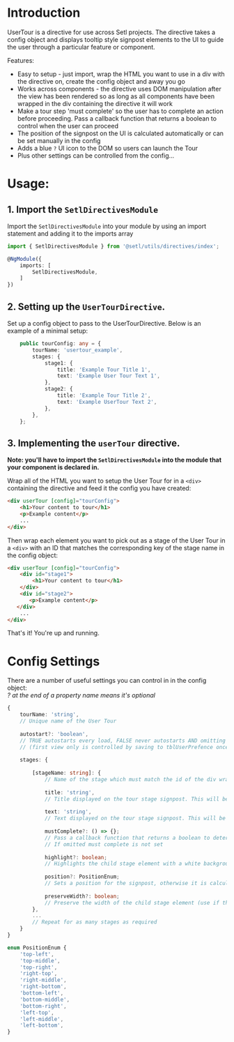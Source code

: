 # Introduction
UserTour is a directive for use across Setl projects. The directive takes a config object and displays tooltip style signpost elements to the UI
to guide the user through a particular feature or component. 

Features:
* Easy to setup - just import, wrap the HTML you want to use in a div with the directive on, create the config object and away you go
* Works across components - the directive uses DOM manipulation after the view has been rendered so as long as all components have been wrapped in
the div containing the directive it will work
* Make a tour step 'must complete' so the user has to complete an action before proceeding. Pass a callback function that returns a boolean to control
when the user can proceed
* The position of the signpost on the UI is calculated automatically or can be set manually in the config
* Adds a blue `?` UI icon to the DOM so users can launch the Tour
* Plus other settings can be controlled from the config...

# Usage:
## 1. Import the `SetlDirectivesModule`

Import the `SetlDirectivesModule` into your module by using an import statement and adding it to the imports array

```typescript
import { SetlDirectivesModule } from '@setl/utils/directives/index';

@NgModule({
    imports: [
        SetlDirectivesModule,
    ]
})
```

## 2. Setting up the `UserTourDirective`.

Set up a config object to pass to the UserTourDirective. Below is an example of a minimal setup:

```typescript
    public tourConfig: any = {
        tourName: 'usertour_example',
        stages: {
            stage1: {
                title: 'Example Tour Title 1',
                text: 'Example User Tour Text 1',
            },
            stage2: {
                title: 'Example Tour Title 2',
                text: 'Example UserTour Text 2',
            },
        },
    };
```

## 3. Implementing the `userTour` directive.

**Note: you'll have to import the `SetlDirectivesModule` into the module that your component is declared in.**

Wrap all of the HTML you want to setup the User Tour for in a `<div>` containing the directive and feed it the config you have created:

```html
<div userTour [config]="tourConfig">
    <h1>Your content to tour</h1>
    <p>Example content</p>
    ...
</div>
```

Then wrap each element you want to pick out as a stage of the User Tour in a `<div>` with an ID that matches the corresponding key of the stage name
in the config object:

```html
<div userTour [config]="tourConfig">
    <div id="stage1">
        <h1>Your content to tour</h1>
    </div>
    <div id="stage2">
       <p>Example content</p>
   </div>
    ...
</div>
```
That's it! You're up and running.

# Config Settings
There are a number of useful settings you can control in in the config object:
<br>*? at the end of a property name means it's optional*
```typescript
{
    tourName: 'string',
    // Unique name of the User Tour
    
    autostart?: 'boolean',
    // TRUE autostarts every load, FALSE never autostarts AND omitting launches it on first view
    // (first view only is controlled by saving to tblUserPrefence once a tour has been closed)
    
    stages: {
        
        [stageName: string]: {
            // Name of the stage which must match the id of the div wrapping the child element in the HTML
            
            title: 'string',
            // Title displayed on the tour stage signpost. This will be passed through the translation service
            
            text: 'string',
            // Text displayed on the tour stage signpost. This will be passed through the translation service
            
            mustComplete?: () => {};
            // Pass a callback function that returns a boolean to determine if a user can move past this stage.
            // If omitted must complete is not set
            
            highlight?: boolean;
            // Highlights the child stage element with a white background
            
            position?: PositionEnum;
            // Sets a position for the signpost, otherwise it is calculated automatically
            
            preserveWidth?: boolean;
            // Preserve the width of the child stage element (use if the tour styles effect the child element width)
        },
        ...
        // Repeat for as many stages as required
    }
}

enum PositionEnum {
    'top-left',
    'top-middle',
    'top-right',
    'right-top',
    'right-middle',
    'right-bottom',
    'bottom-left',
    'bottom-middle',
    'bottom-right',
    'left-top',
    'left-middle',
    'left-bottom',
}

```
